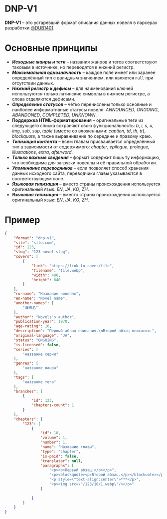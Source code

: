 # DNP-V1
**DNP-V1** – это устаревший формат описания данных новелл в парсерах разработки [@DUB1401](https://github.com/DUB1401).

# Основные принципы
* _**Исходные жанры и теги**_ – названия жанров и тегов соответствуют таковым в источнике, но переводятся в нижний регистр.
* _**Максимальная однозначность**_ – каждое поле имеет или заранее определённый тип с валидным значением, или является `null` при отсутствии данных.
* _**Нижний регистр и дефисы**_ – для наименования ключей используются только латинские символы в нижнем регистре, а слова отделяются дефисами.
* _**Определение статусов**_ – чётко перечислены только основные и наиболее информативные статусы новелл: _ANNOUNCED_, _ONGOING_, _ABANDONED_, _COMPLETED_, _UNKNOWN_.
* **Поддержка HTML-форматирования** – оригинальные теги из следующего списка сохраняют свою функциональность: _b_, _i_, _s_, _u_, _img_, _sub_, _sup_, _table_ (вместе со вложенными: _caption_, _td_, _th_, _tr_), _blockquote_, а также выравнивание по середине и правому краю.
* _**Типизация контента**_ – всем главам присваивается определённый тип в зависимости от содержимого: _chapter_, _epilogue_, prologue, _illustrations_, _extra_, _afterword_.
* _**Только важные сведения**_ – формат содержит лишь ту информацию, что необходима для загрузки новеллы и её правильной обработки.
* _**Упоминание переводчиков**_ – если позволяет способ хранения данных исходного сайта, переводчики главы указываются в соответствующем поле.
* _**Языковая типизация**_ – вместо страны происхождения используется оригинальный язык: _EN_, _JA_, _KO_, _ZH_.
* _**Языковая типизация**_ – вместо страны происхождения используется оригинальный язык: _EN_, _JA_, _KO_, _ZH_.

# Пример
```json
{
	"format": "dnp-v1",
	"site": "site.com",
	"id": 123,
	"slug": "123-novel-slug",
	"covers": [
		{
			"link": "https://link_to_cover/file",
			"filename": "file.webp",
			"width": 480,
			"height": 640
		}
	],
	"ru-name": "Название новеллы",
	"en-name": "Novel name",
	"another-names": [
		"漫画名"
	],
	"author": "Novels's author",
	"publication-year": 1970,
	"age-rating": 16,
	"description": "Первый абзац описания.\nВторой абзац описания.",
	"original-language": "JA",
	"status": "ONGOING",
	"is-licensed": false,
	"series": [
		"название серии"
	],
	"genres": [
		"название жанра"
	],
	"tags": [
		"название тега"
	],
	"branches": [
		{
			"id": 123,
			"chapters-count": 1
		}
	],
	"chapters": {
		"123": [
			{
				"id": 10,
				"volume": 1,
				"number": 1,
				"name": "Название главы",
				"type": "chapter",
				"is-paid": false,
				"translator": null,
				"paragraphs": [
					"<p><b>Первый абзац.</b></p>",
					"<p><blockquote><p>Второй абзац.</p></blockuote></p>",
					"<p style=\"text-align:center\">***</p>",
					"<p><img src=\"/123/10/1.webp\"/></p>"
				]
				
			}
		]
	} 
}
```